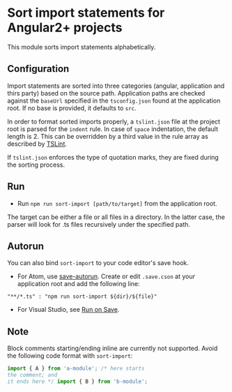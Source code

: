
# Sort import statements for Angular2+ projects

This module sorts import statements alphabetically.

## Configuration

Import statements are sorted into three categories (angular, application and thirs party) based on the source path. Application paths are checked against the `baseUrl` specified in the `tsconfig.json` found at the application root. If no base is provided, it defaults to `src`.

In order to format sorted imports properly, a `tslint.json` file at the project root is parsed for the `indent` rule. In case of `space` indentation, the default length is 2. This can be overridden by a third value in the rule array as described by [TSLint](https://palantir.github.io/tslint/rules/indent/).

If `tslint.json` enforces the type of quotation marks, they are fixed during the sorting process.

## Run

- Run `npm run sort-import [path/to/target]` from the application root.

The target can be either a file or all files in a directory. In the latter case, the parser will look for .ts files recursively under the specified path.

## Autorun

You can also bind `sort-import` to your code editor's save hook.

- For Atom, use [save-autorun](https://atom.io/packages/save-autorun).
Create or edit `.save.cson` at your application root and add the following line:

`"**/*.ts" : "npm run sort-import ${dir}/${file}"`  

- For Visual Studio, see [Run on Save](https://marketplace.visualstudio.com/items?itemName=emeraldwalk.RunOnSave).

## Note

Block comments starting/ending inline are currently not supported. Avoid the following code format with `sort-import`:

```javascript
import { A } from 'a-module'; /* here starts
the comment; and
it ends here */ import { B } from 'b-module';
```
